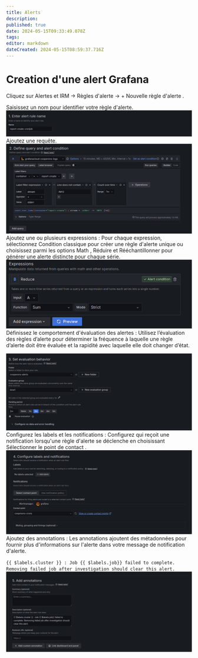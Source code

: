 ```yaml
---
title: Alerts
description: 
published: true
date: 2024-05-15T09:33:49.078Z
tags: 
editor: markdown
dateCreated: 2024-05-15T08:59:37.716Z
---
```


# Creation d'une alert Grafana
Cliquez sur Alertes et IRM -> Règles d'alerte -> + Nouvelle règle d'alerte .

Saisissez un nom pour identifier votre règle d'alerte.
![a6.png](/a6.png)
Ajoutez une requête.
![a1.png](/a1.png)
Ajoutez une ou plusieurs expressions : Pour chaque expression, sélectionnez Condition classique pour créer une règle d'alerte unique ou choisissez parmi les options Math , Réduire et Rééchantillonner pour générer une alerte distincte pour chaque série.
![a2.png](/a2.png)
Définissez le comportement d'évaluation des alertes : Utilisez l’évaluation des règles d’alerte pour déterminer la fréquence à laquelle une règle d’alerte doit être évaluée et la rapidité avec laquelle elle doit changer d’état.

![a3.png](/a3.png)
Configurez les labels et les notifications : Configurez qui reçoit une notification lorsqu'une règle d'alerte se déclenche en choisissant Sélectionner le point de contact .
![a4.png](/a4.png)
Ajoutez des annotations : Les annotations ajoutent des métadonnées pour fournir plus d'informations sur l'alerte dans votre message de notification d'alerte. 

`{{ $labels.cluster }} : Job {{ $labels.job}} failed to complete. Removing failed job after investigation should clear this alert.  `
![a5.png](/a5.png)